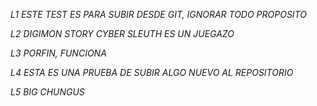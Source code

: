 *L1 ESTE TEST ES PARA SUBIR DESDE GIT, IGNORAR TODO PROPOSITO*

*L2 DIGIMON STORY CYBER SLEUTH ES UN JUEGAZO*

*L3 PORFIN, FUNCIONA*

*L4 ESTA ES UNA PRUEBA DE SUBIR ALGO NUEVO AL REPOSITORIO*

*L5 BIG CHUNGUS*
